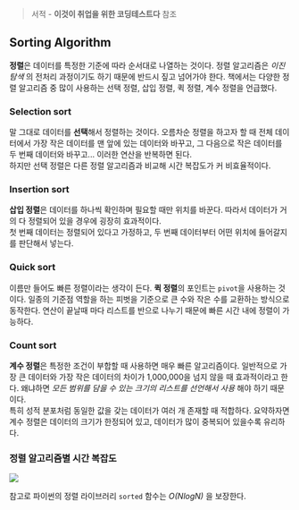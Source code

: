 > 서적 - **이것이 취업을 위한 코딩테스트다** 참조

## Sorting Algorithm
**정렬**은 데이터를 특정한 기준에 따라 순서대로 나열하는 것이다. 정렬 알고리즘은 *이진 탐색* 의 전처리 과정이기도 하기 때문에 반드시 짚고 넘어가야 한다. 책에서는 다양한 정렬 알고리즘 중 많이 사용하는 선택 정렬, 삽입 정렬, 퀵 정렬, 계수 정렬을 언급했다.

### Selection sort
말 그대로 데이터를 **선택**해서 정렬하는 것이다. 오름차순 정렬을 하고자 할 때 전체 데이터에서 가장 작은 데이터를 맨 앞에 있는 데이터와 바꾸고, 그 다음으로 작은 데이터를 두 번째 데이터와 바꾸고... 이러한 연산을 반복하면 된다.  
하지만 선택 정렬은 다른 정렬 알고리즘과 비교해 시간 복잡도가 커 비효율적이다.

### Insertion sort
**삽입 정렬**은 데이터를 하나씩 확인하며 필요할 때만 위치를 바꾼다. 따라서 데이터가 거의 다 정렬되어 있을 경우에 굉장히 효과적이다.  
첫 번째 데이터는 정렬되어 있다고 가정하고, 두 번째 데이터부터 어떤 위치에 들어갈지를 판단해서 넣는다. 

### Quick sort
이름만 들어도 빠른 정렬이라는 생각이 든다. **퀵 정렬**의 포인트는 `pivot`을 사용하는 것이다. 일종의 기준점 역할을 하는 피벗을 기준으로 큰 수와 작은 수를 교환하는 방식으로 동작한다. 연산이 끝날때 마다 리스트를 반으로 나누기 때문에 빠른 시간 내에 정렬이 가능하다.

### Count sort
**계수 정렬**은 특정한 조건이 부합할 때 사용하면 매우 빠른 알고리즘이다. 일반적으로 가장 큰 데이터와 가장 작은 데이터의 차이가 1,000,000을 넘지 않을 때 효과적이라고 한다. 왜냐하면 *모든 범위를 담을 수 있는 크기의 리스트를 선언해서 사용* 해야 하기 때문이다.  
특히 성적 분포처럼 동일한 값을 갖는 데이터가 여러 개 존재할 때 적합하다. 요약하자면 계수 정렬은 데이터의 크기가 한정되어 있고, 데이터가 많이 중복되어 있을수록 유리하다.

### 정렬 알고리즘별 시간 복잡도
![](https://user-images.githubusercontent.com/46131688/101921345-3e760f80-3c10-11eb-8227-02ed40853a9a.png)

참고로 파이썬의 정렬 라이브러리 `sorted` 함수는 *O(NlogN)* 을 보장한다.
